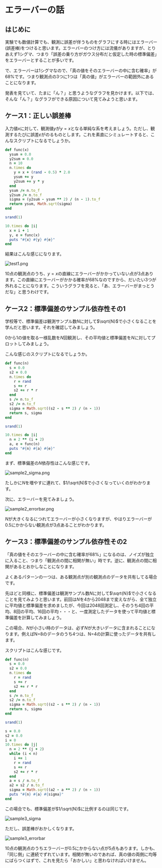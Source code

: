 # エラーバーの話

## はじめに

実験でも数値計算でも、観測に誤差が伴うものをグラフにする時にはエラーバー(誤差棒)をつけると思います。エラーバーのつけ方には流儀がありますが、とりあえず1シグマ、つまり「誤差の乗り方がガウス分布だと仮定した時の標準偏差」をエラーバーとすることが多いです。

で、エラーバーは1シグマなので、「真の値をそのエラーバーの中に含む確率」が68%です。つまり観測点の3つに1つは「真の値」がエラーバーの範囲外にあることになります。

発表を見ていて、たまに「ん？」と思うようなグラフを見かけます。以下では、そんな「ん？」なグラフができる原因について見てみようと思います。

## ケース1：正しい誤差棒

入力値$x$に対して、観測値$y$が$y=x$となる単純な系を考えましょう。ただし、観測するたびに誤差$\varepsilon$がのるものとします。これを素直にシミュレートすると、こんなスクリプトになるでしょうか。

```rb
def func(x)
  ysum = 0.0
  y2sum = 0.0
  n = 10
  n.times do
    y = x + (rand - 0.5) * 2.0
    ysum += y
    y2sum += y * y
  end
  ysum /= n.to_f
  y2sum /= n.to_f
  sigma = (y2sum - ysum ** 2) / (n - 1).to_f
  return ysum, Math.sqrt(sigma)
end

srand(1)

10.times do |i|
  x = i + 1
  y, e = func(x)
  puts "#{x} #{y} #{e}"
end
```

結果はこんな感じになります。

![test1.png](sample1.png)

10点の観測点のうち、$y=x$の直線にエラーバーがかかっていない点が3点あります。この直線にエラーバーがかかる確率が68%なのですから、だいたい3つが外れることになります。こういうグラフを見ると、「あ、エラーバーがまっとうだな」と思うわけです。

## ケース2：標準偏差のサンプル依存性その1

学校等で、標準偏差は観測サンプル数$N$に対して$\sqrt{N}$で小さくなることを学んだと思います。それを確認してみましょう。

0から1の値を取る一様乱数を$N$回観測し、その平均値と標準偏差を$N$に対してプロットしてみましょう。

こんな感じのスクリプトになるでしょうか。

```rb
def func(n)
  s = 0.0
  s2 = 0.0
  n.times do
    r = rand
    s += r
    s2 += r * r
  end
  s /= n.to_f
  s2 /= n.to_f
  sigma = Math.sqrt((s2 - s ** 2) / (n - 1))
  return s, sigma
end

srand(1)

10.times do |i|
  n = 2 ** (i + 2)
  a, e = func(n)
  puts "#{n} #{a} #{e}"
end
```

まず、標準偏差の$N$依存性はこんな感じです。

![sample2_sigma.png](sample2_sigma.png)

たしかに$N$を増やすに連れて、$1/\sqrt(N)$で小さくなっていくのがわかります。

次に、エラーバーを見てみましょう。

![sample2_errorbar.png](sample2_errorbar.png)

$N$が大きくなるにつれてエラーバーが小さくなりますが、やはりエラーバーが$0.5$にかからない観測点が3点あることがわかります。

## ケース3：標準偏差のサンプル依存性その2

「真の値をそのエラーバーの中に含む確率が68%」になるのは、ノイズが独立に入ること、つまり「観測点の間に相関が無い」時です。逆に、観測点の間に相関があるとおかしなことになります。

よくあるパターンの一つは、ある観測点が別の観測点のデータを共有してる場合です。

先ほどと同様に、標準偏差は観測サンプル数$N$に対して$\sqrt{N}$で小さくなることを見てみようと思います。前回は$N$を4から2048まで変えながら、全て独立に平均値と標準偏差を求めましたが、今回は2048回測定し、そのうち4回の平均、8回の平均、16回の平均・・・と、一度測定したデータを使って平均値と標準偏差を計算してみましょう。

この場合、$N$が小さい時のデータは、必ず$N$が大きいデータに含まれることになります。例えばN=8のデータのうち4つは、N=4の計算に使ったデータを共有します。

スクリプトはこんな感じです。

```rb
def func(n)
  s = 0.0
  s2 = 0.0
  n.times do
    r = rand
    s += r
    s2 += r * r
  end
  s /= n.to_f
  s2 /= n.to_f
  sigma = Math.sqrt((s2 - s ** 2) / (n - 1))
  return s, sigma
end

srand(1)

s = 0.0
s2 = 0.0
i = 0
10.times do |j|
  n = 2 ** (j + 2)
  while (i < n)
    i += 1
    r = rand
    s += r
    s2 += r * r
  end
  a = s / n.to_f
  a2 = s2 / n.to_f
  sigma = Math.sqrt((a2 - a ** 2) / (n - 1))
  puts "#{n} #{a} #{sigma}"
end
```

この場合でも、標準偏差が$1/\sqrt{N}$に比例するのは同じです。

![sample3_sigma](sample3_sigma.png)

ただし、誤差棒がおかしくなります。

![sample3_errorbar](sample3_errorbar.png)

10点の観測点のうちエラーバーが0.5にかからない点が5点もあります。しかも、「同じ側」に連続でずれています。相関が無いのであれば、真の値の両側に均等にばらつくはずで、これを見たら「おかしい」と思わなければいけません。

